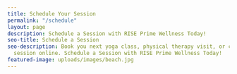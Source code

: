 ```yaml
---
title: Schedule Your Session
permalink: "/schedule"
layout: page
description: Schedule a Session with RISE Prime Wellness Today!
seo-title: Schedule a Session
seo-description: Book you next yoga class, physical therapy visit, or cryotherapy
  session online. Schedule a Session with RISE Prime Wellness Today!
featured-image: uploads/images/beach.jpg
---
```


<!-- Appointments widget -->
<script src="https://widgets.healcode.com/javascripts/healcode.js" type="text/javascript"></script>

<healcode-widget data-type="appointments" data-widget-partner="object" data-widget-id="2521356275d" data-widget-version="0.1"></healcode-widget>
